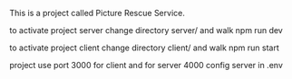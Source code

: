 This is a project called Picture Rescue Service.

to activate project server change directory server/ and walk npm run dev

to activate project client change directory client/ and walk npm run start

project use port 3000 for client and for server 4000
config server in .env
